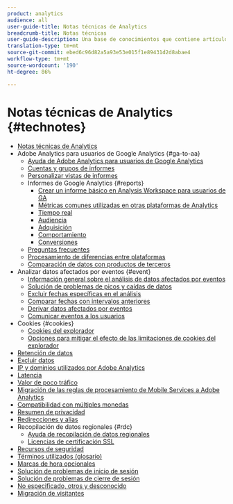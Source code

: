 ```yaml
---
product: analytics
audience: all
user-guide-title: Notas técnicas de Analytics
breadcrumb-title: Notas técnicas
user-guide-description: Una base de conocimientos que contiene artículos útiles que no pertenecen a una herramienta o componente de análisis específico.
translation-type: tm+mt
source-git-commit: ebed6c96d82a5a93e53e015f1e89431d2d8abae4
workflow-type: tm+mt
source-wordcount: '190'
ht-degree: 86%

---
```



# Notas técnicas de Analytics {#technotes}

+ [Notas técnicas de Analytics](home.md)
+ Adobe Analytics para usuarios de Google Analytics {#ga-to-aa}
   + [Ayuda de Adobe Analytics para usuarios de Google Analytics](ga-to-aa/home.md)
   + [Cuentas y grupos de informes](ga-to-aa/accounts.md)
   + [Personalizar vistas de informes](ga-to-aa/customization.md)
   + Informes de Google Analytics {#reports}
      + [Crear un informe básico en Analysis Workspace para usuarios de GA](ga-to-aa/reports/create-report.md)
      + [Métricas comunes utilizadas en otras plataformas de Analytics](ga-to-aa/reports/common-metrics.md)
      + [Tiempo real](ga-to-aa/reports/realtime-reports.md)
      + [Audiencia](ga-to-aa/reports/audience-reports.md)
      + [Adquisición](ga-to-aa/reports/acquisition-reports.md)
      + [Comportamiento](ga-to-aa/reports/behavior-reports.md)
      + [Conversiones](ga-to-aa/reports/conversions-reports.md)
   + [Preguntas frecuentes](ga-to-aa/faq.md)
   + [Procesamiento de diferencias entre plataformas](ga-to-aa/processing-differences.md)
   + [Comparación de datos con productos de terceros](ga-to-aa/compare-data.md)
+ Analizar datos afectados por eventos {#event}
   + [Información general sobre el análisis de datos afectados por eventos](event/overview.md)
   + [Solución de problemas de picos y caídas de datos](event/spikes-drops.md)
   + [Excluir fechas específicas en el análisis](event/segments.md)
   + [Comparar fechas con intervalos anteriores](event/compare-dates.md)
   + [Derivar datos afectados por eventos](event/calcmetrics.md)
   + [Comunicar eventos a los usuarios](event/communicate.md)
+ Cookies {#cookies}
   + [Cookies del explorador](cookies/cookies.md)
   + [Opciones para mitigar el efecto de las limitaciones de cookies del explorador](cookies/cookieless.md)
+ [Retención de datos](data-retention.md)
+ [Excluir datos](exclude-data.md)
+ [IP y dominios utilizados por Adobe Analytics](ip-addresses.md)
+ [Latencia](latency.md)
+ [Valor de poco tráfico](low-traffic.md)
+ [Migración de las reglas de procesamiento de Mobile Services a Adobe Analytics](migrate-mobile.md)
+ [Compatibilidad con múltiples monedas](multicurrency.md)
+ [Resumen de privacidad](privacy-overview.md)
+ [Redirecciones y alias](redirects.md)
+ Recopilación de datos regionales {#rdc}
   + [Ayuda de recopilación de datos regionales](rdc/regional-data-collection.md)
   + [Licencias de certificación SSL](rdc/ssl-cert-licensing.md)
+ [Recursos de seguridad](security.md)
+ [Términos utilizados (glosario)](terms.md)
+ [Marcas de hora opcionales](timestamps-optional.md)
+ [Solución de problemas de inicio de sesión](troubleshoot-login.md)
+ [Solución de problemas de cierre de sesión](troubleshoot-sessions.md)
+ [No especificado, otros y desconocido](unspecified.md)
+ [Migración de visitantes](visitor-migration.md)
